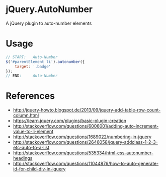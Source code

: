 # jQuery.AutoNumber
A jQuery plugin to auto-number elements

# Usage
```javascript
// START:	Auto-Number
$('#parentElement li').autonumber({
    target: '.badge'
});
// END:		Auto-Number
```

# References
* http://jquery-howto.blogspot.de/2013/09/jquery-add-table-row-count-column.html
* https://learn.jquery.com/plugins/basic-plugin-creation
* http://stackoverflow.com/questions/6006001/adding-auto-increment-value-to-li-element
* http://stackoverflow.com/questions/1689022/numbering-in-jquery
* http://stackoverflow.com/questions/2646058/jquery-addclass-1-2-3-etc-auto-to-a-list
* http://stackoverflow.com/questions/535334/html-css-autonumber-headings
* http://stackoverflow.com/questions/11044876/how-to-auto-generate-id-for-child-div-in-jquery
